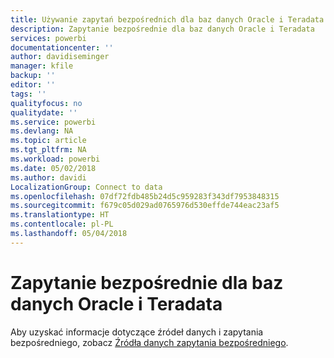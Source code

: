 ```yaml
---
title: Używanie zapytań bezpośrednich dla baz danych Oracle i Teradata w usłudze Power BI
description: Zapytanie bezpośrednie dla baz danych Oracle i Teradata
services: powerbi
documentationcenter: ''
author: davidiseminger
manager: kfile
backup: ''
editor: ''
tags: ''
qualityfocus: no
qualitydate: ''
ms.service: powerbi
ms.devlang: NA
ms.topic: article
ms.tgt_pltfrm: NA
ms.workload: powerbi
ms.date: 05/02/2018
ms.author: davidi
LocalizationGroup: Connect to data
ms.openlocfilehash: 07df72fdb485b24d5c959283f343df7953848315
ms.sourcegitcommit: f679c05d029ad0765976d530effde744eac23af5
ms.translationtype: HT
ms.contentlocale: pl-PL
ms.lasthandoff: 05/04/2018
---
```

# <a name="directquery-for-oracle-and-teradata-databases"></a>Zapytanie bezpośrednie dla baz danych Oracle i Teradata
Aby uzyskać informacje dotyczące źródeł danych i zapytania bezpośredniego, zobacz [Źródła danych zapytania bezpośredniego](desktop-directquery-data-sources.md).

